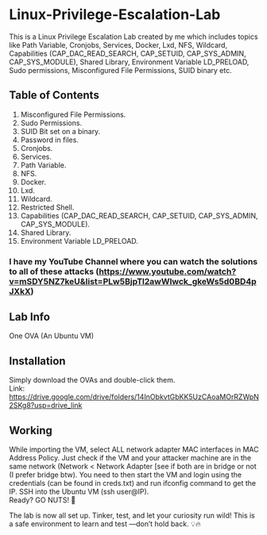 # Linux-Privilege-Escalation-Lab
This is a Linux Privilege Escalation Lab created by me which includes topics like Path Variable, Cronjobs, Services, Docker, Lxd, NFS, Wildcard, Capabilities (CAP_DAC_READ_SEARCH, CAP_SETUID, CAP_SYS_ADMIN, CAP_SYS_MODULE), Shared Library, Environment Variable LD_PRELOAD, Sudo permissions, Misconfigured File Permissions, SUID binary etc.
## Table of Contents
1. Misconfigured File Permissions.
2. Sudo Permissions.
3. SUID Bit set on a binary.
4. Password in files.
5. Cronjobs.
6. Services.
7. Path Variable.
8. NFS.
9. Docker.
10. Lxd.
11. Wildcard.
12. Restricted Shell.
13. Capabilities (CAP_DAC_READ_SEARCH, CAP_SETUID, CAP_SYS_ADMIN, CAP_SYS_MODULE).
14. Shared Library.
15. Environment Variable LD_PRELOAD.

### I have my YouTube Channel where you can watch the solutions to all of these attacks (https://www.youtube.com/watch?v=mSDY5NZ7keU&list=PLw5BjpTl2awWIwck_gkeWs5d0BD4pJXkX)
## Lab Info
One OVA (An Ubuntu VM)
## Installation
Simply download the OVAs and double-click them.  
Link: https://drive.google.com/drive/folders/14InObkvtGbKK5UzCAoaMOrRZWpN2SKg8?usp=drive_link

## Working 
While importing the VM, select ALL network adapter MAC interfaces in MAC Address Policy. Just check if the VM and your attacker machine are in the same network (Network < Network Adapter [see if both are in bridge or not (I prefer bridge btw).
You need to then start the VM and login using the credentials (can be found in creds.txt) and run ifconfig command to get the IP. 
SSH into the Ubuntu VM (ssh user@IP).    
Ready? GO NUTS! 🎉
  
  The lab is now all set up. Tinker, test, and let your curiosity run wild! This is a safe environment to learn and test —don’t hold back. 💡🔥

